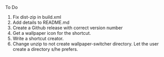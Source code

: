 To Do
1. Fix dist-zip in build.xml
2. Add details to README.md
3. Create a Github release with correct version number
4. Get a wallpaper icon for the shortcut.
5. Write a shortcut creator.
6. Change unzip to not create wallpaper-switcher directory.
   Let the user create a directory s/he prefers. 